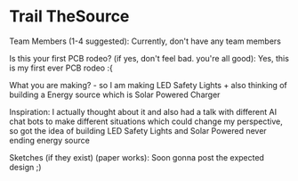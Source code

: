 # Trail TheSource

Team Members (1-4 suggested): Currently, don't have any team members

Is this your first PCB rodeo? (if yes, don't feel bad. you're all good): Yes, this is my first ever PCB rodeo :{


What you are making? - so I am making LED Safety Lights + also thinking of building a Energy source which is Solar Powered Charger

Inspiration: I actually thought about it and also had a talk with different AI chat bots to make different situations which could change my perspective, so got the idea of building LED Safety Lights and Solar Powered never ending energy source

Sketches (if they exist) (paper works): Soon gonna post the expected design ;)
